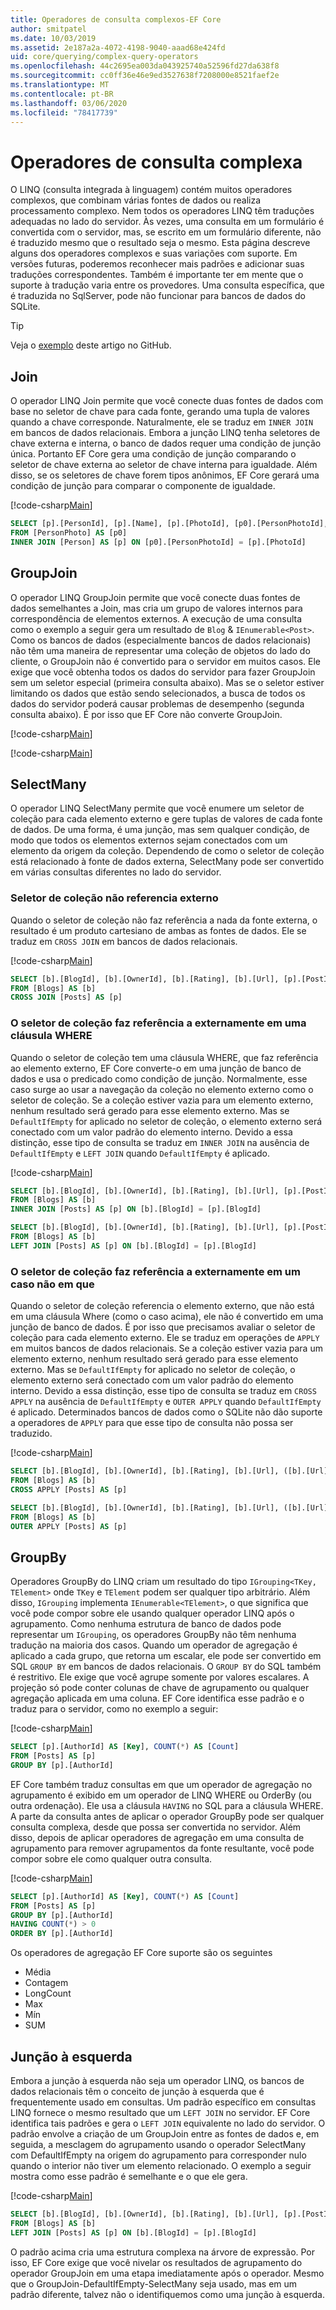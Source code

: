 ```yaml
---
title: Operadores de consulta complexos-EF Core
author: smitpatel
ms.date: 10/03/2019
ms.assetid: 2e187a2a-4072-4198-9040-aaad68e424fd
uid: core/querying/complex-query-operators
ms.openlocfilehash: 44c2695ea003da043925740a52596fd27da638f8
ms.sourcegitcommit: cc0ff36e46e9ed3527638f7208000e8521faef2e
ms.translationtype: MT
ms.contentlocale: pt-BR
ms.lasthandoff: 03/06/2020
ms.locfileid: "78417739"
---
```

# <a name="complex-query-operators"></a>Operadores de consulta complexa

O LINQ (consulta integrada à linguagem) contém muitos operadores complexos, que combinam várias fontes de dados ou realiza processamento complexo. Nem todos os operadores LINQ têm traduções adequadas no lado do servidor. Às vezes, uma consulta em um formulário é convertida com o servidor, mas, se escrito em um formulário diferente, não é traduzido mesmo que o resultado seja o mesmo. Esta página descreve alguns dos operadores complexos e suas variações com suporte. Em versões futuras, poderemos reconhecer mais padrões e adicionar suas traduções correspondentes. Também é importante ter em mente que o suporte à tradução varia entre os provedores. Uma consulta específica, que é traduzida no SqlServer, pode não funcionar para bancos de dados do SQLite.

> [!TIP]
> Veja o [exemplo](https://github.com/dotnet/EntityFramework.Docs/tree/master/samples/core/Querying) deste artigo no GitHub.

## <a name="join"></a>Join

O operador LINQ Join permite que você conecte duas fontes de dados com base no seletor de chave para cada fonte, gerando uma tupla de valores quando a chave corresponde. Naturalmente, ele se traduz em `INNER JOIN` em bancos de dados relacionais. Embora a junção LINQ tenha seletores de chave externa e interna, o banco de dados requer uma condição de junção única. Portanto EF Core gera uma condição de junção comparando o seletor de chave externa ao seletor de chave interna para igualdade. Além disso, se os seletores de chave forem tipos anônimos, EF Core gerará uma condição de junção para comparar o componente de igualdade.

[!code-csharp[Main](../../../samples/core/Querying/ComplexQuery/Sample.cs#Join)]

```SQL
SELECT [p].[PersonId], [p].[Name], [p].[PhotoId], [p0].[PersonPhotoId], [p0].[Caption], [p0].[Photo]
FROM [PersonPhoto] AS [p0]
INNER JOIN [Person] AS [p] ON [p0].[PersonPhotoId] = [p].[PhotoId]
```

## <a name="groupjoin"></a>GroupJoin

O operador LINQ GroupJoin permite que você conecte duas fontes de dados semelhantes a Join, mas cria um grupo de valores internos para correspondência de elementos externos. A execução de uma consulta como o exemplo a seguir gera um resultado de `Blog` & `IEnumerable<Post>`. Como os bancos de dados (especialmente bancos de dados relacionais) não têm uma maneira de representar uma coleção de objetos do lado do cliente, o GroupJoin não é convertido para o servidor em muitos casos. Ele exige que você obtenha todos os dados do servidor para fazer GroupJoin sem um seletor especial (primeira consulta abaixo). Mas se o seletor estiver limitando os dados que estão sendo selecionados, a busca de todos os dados do servidor poderá causar problemas de desempenho (segunda consulta abaixo). É por isso que EF Core não converte GroupJoin.

[!code-csharp[Main](../../../samples/core/Querying/ComplexQuery/Sample.cs#GroupJoin)]

[!code-csharp[Main](../../../samples/core/Querying/ComplexQuery/Sample.cs#GroupJoinComposed)]

## <a name="selectmany"></a>SelectMany

O operador LINQ SelectMany permite que você enumere um seletor de coleção para cada elemento externo e gere tuplas de valores de cada fonte de dados. De uma forma, é uma junção, mas sem qualquer condição, de modo que todos os elementos externos sejam conectados com um elemento da origem da coleção. Dependendo de como o seletor de coleção está relacionado à fonte de dados externa, SelectMany pode ser convertido em várias consultas diferentes no lado do servidor.

### <a name="collection-selector-doesnt-reference-outer"></a>Seletor de coleção não referencia externo

Quando o seletor de coleção não faz referência a nada da fonte externa, o resultado é um produto cartesiano de ambas as fontes de dados. Ele se traduz em `CROSS JOIN` em bancos de dados relacionais.

[!code-csharp[Main](../../../samples/core/Querying/ComplexQuery/Sample.cs#SelectManyConvertedToCrossJoin)]

```SQL
SELECT [b].[BlogId], [b].[OwnerId], [b].[Rating], [b].[Url], [p].[PostId], [p].[AuthorId], [p].[BlogId], [p].[Content], [p].[Rating], [p].[Title]
FROM [Blogs] AS [b]
CROSS JOIN [Posts] AS [p]
```

### <a name="collection-selector-references-outer-in-a-where-clause"></a>O seletor de coleção faz referência a externamente em uma cláusula WHERE

Quando o seletor de coleção tem uma cláusula WHERE, que faz referência ao elemento externo, EF Core converte-o em uma junção de banco de dados e usa o predicado como condição de junção. Normalmente, esse caso surge ao usar a navegação da coleção no elemento externo como o seletor de coleção. Se a coleção estiver vazia para um elemento externo, nenhum resultado será gerado para esse elemento externo. Mas se `DefaultIfEmpty` for aplicado no seletor de coleção, o elemento externo será conectado com um valor padrão do elemento interno. Devido a essa distinção, esse tipo de consulta se traduz em `INNER JOIN` na ausência de `DefaultIfEmpty` e `LEFT JOIN` quando `DefaultIfEmpty` é aplicado.

[!code-csharp[Main](../../../samples/core/Querying/ComplexQuery/Sample.cs#SelectManyConvertedToJoin)]

```SQL
SELECT [b].[BlogId], [b].[OwnerId], [b].[Rating], [b].[Url], [p].[PostId], [p].[AuthorId], [p].[BlogId], [p].[Content], [p].[Rating], [p].[Title]
FROM [Blogs] AS [b]
INNER JOIN [Posts] AS [p] ON [b].[BlogId] = [p].[BlogId]

SELECT [b].[BlogId], [b].[OwnerId], [b].[Rating], [b].[Url], [p].[PostId], [p].[AuthorId], [p].[BlogId], [p].[Content], [p].[Rating], [p].[Title]
FROM [Blogs] AS [b]
LEFT JOIN [Posts] AS [p] ON [b].[BlogId] = [p].[BlogId]
```

### <a name="collection-selector-references-outer-in-a-non-where-case"></a>O seletor de coleção faz referência a externamente em um caso não em que

Quando o seletor de coleção referencia o elemento externo, que não está em uma cláusula Where (como o caso acima), ele não é convertido em uma junção de banco de dados. É por isso que precisamos avaliar o seletor de coleção para cada elemento externo. Ele se traduz em operações de `APPLY` em muitos bancos de dados relacionais. Se a coleção estiver vazia para um elemento externo, nenhum resultado será gerado para esse elemento externo. Mas se `DefaultIfEmpty` for aplicado no seletor de coleção, o elemento externo será conectado com um valor padrão do elemento interno. Devido a essa distinção, esse tipo de consulta se traduz em `CROSS APPLY` na ausência de `DefaultIfEmpty` e `OUTER APPLY` quando `DefaultIfEmpty` é aplicado. Determinados bancos de dados como o SQLite não dão suporte a operadores de `APPLY` para que esse tipo de consulta não possa ser traduzido.

[!code-csharp[Main](../../../samples/core/Querying/ComplexQuery/Sample.cs#SelectManyConvertedToApply)]

```SQL
SELECT [b].[BlogId], [b].[OwnerId], [b].[Rating], [b].[Url], ([b].[Url] + N'=>') + [p].[Title] AS [p]
FROM [Blogs] AS [b]
CROSS APPLY [Posts] AS [p]

SELECT [b].[BlogId], [b].[OwnerId], [b].[Rating], [b].[Url], ([b].[Url] + N'=>') + [p].[Title] AS [p]
FROM [Blogs] AS [b]
OUTER APPLY [Posts] AS [p]
```

## <a name="groupby"></a>GroupBy

Operadores GroupBy do LINQ criam um resultado do tipo `IGrouping<TKey, TElement>` onde `TKey` e `TElement` podem ser qualquer tipo arbitrário. Além disso, `IGrouping` implementa `IEnumerable<TElement>`, o que significa que você pode compor sobre ele usando qualquer operador LINQ após o agrupamento. Como nenhuma estrutura de banco de dados pode representar um `IGrouping`, os operadores GroupBy não têm nenhuma tradução na maioria dos casos. Quando um operador de agregação é aplicado a cada grupo, que retorna um escalar, ele pode ser convertido em SQL `GROUP BY` em bancos de dados relacionais. O `GROUP BY` do SQL também é restritivo. Ele exige que você agrupe somente por valores escalares. A projeção só pode conter colunas de chave de agrupamento ou qualquer agregação aplicada em uma coluna. EF Core identifica esse padrão e o traduz para o servidor, como no exemplo a seguir:

[!code-csharp[Main](../../../samples/core/Querying/ComplexQuery/Sample.cs#GroupBy)]

```SQL
SELECT [p].[AuthorId] AS [Key], COUNT(*) AS [Count]
FROM [Posts] AS [p]
GROUP BY [p].[AuthorId]
```

EF Core também traduz consultas em que um operador de agregação no agrupamento é exibido em um operador de LINQ WHERE ou OrderBy (ou outra ordenação). Ele usa a cláusula `HAVING` no SQL para a cláusula WHERE. A parte da consulta antes de aplicar o operador GroupBy pode ser qualquer consulta complexa, desde que possa ser convertida no servidor. Além disso, depois de aplicar operadores de agregação em uma consulta de agrupamento para remover agrupamentos da fonte resultante, você pode compor sobre ele como qualquer outra consulta.

[!code-csharp[Main](../../../samples/core/Querying/ComplexQuery/Sample.cs#GroupByFilter)]

```SQL
SELECT [p].[AuthorId] AS [Key], COUNT(*) AS [Count]
FROM [Posts] AS [p]
GROUP BY [p].[AuthorId]
HAVING COUNT(*) > 0
ORDER BY [p].[AuthorId]
```

Os operadores de agregação EF Core suporte são os seguintes

- Média
- Contagem
- LongCount
- Max
- Mín
- SUM

## <a name="left-join"></a>Junção à esquerda

Embora a junção à esquerda não seja um operador LINQ, os bancos de dados relacionais têm o conceito de junção à esquerda que é frequentemente usado em consultas. Um padrão específico em consultas LINQ fornece o mesmo resultado que um `LEFT JOIN` no servidor. EF Core identifica tais padrões e gera o `LEFT JOIN` equivalente no lado do servidor. O padrão envolve a criação de um GroupJoin entre as fontes de dados e, em seguida, a mesclagem do agrupamento usando o operador SelectMany com DefaultIfEmpty na origem do agrupamento para corresponder nulo quando o interior não tiver um elemento relacionado. O exemplo a seguir mostra como esse padrão é semelhante e o que ele gera.

[!code-csharp[Main](../../../samples/core/Querying/ComplexQuery/Sample.cs#LeftJoin)]

```SQL
SELECT [b].[BlogId], [b].[OwnerId], [b].[Rating], [b].[Url], [p].[PostId], [p].[AuthorId], [p].[BlogId], [p].[Content], [p].[Rating], [p].[Title]
FROM [Blogs] AS [b]
LEFT JOIN [Posts] AS [p] ON [b].[BlogId] = [p].[BlogId]
```

O padrão acima cria uma estrutura complexa na árvore de expressão. Por isso, EF Core exige que você nivelar os resultados de agrupamento do operador GroupJoin em uma etapa imediatamente após o operador. Mesmo que o GroupJoin-DefaultIfEmpty-SelectMany seja usado, mas em um padrão diferente, talvez não o identifiquemos como uma junção à esquerda.

